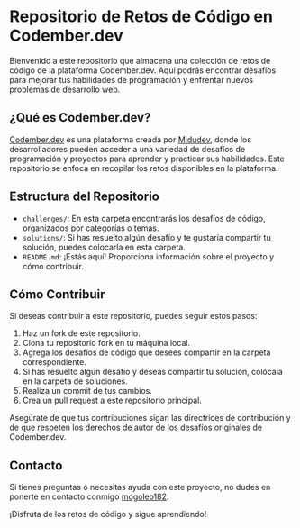 # Repositorio de Retos de Código en Codember.dev

Bienvenido a este repositorio que almacena una colección de retos de código de la plataforma Codember.dev. Aquí podrás encontrar desafíos para mejorar tus habilidades de programación y enfrentar nuevos problemas de desarrollo web.

## ¿Qué es Codember.dev?

[Codember.dev](https://codember.dev) es una plataforma creada por [Midudev](https://github.com/midudev), donde los desarrolladores pueden acceder a una variedad de desafíos de programación y proyectos para aprender y practicar sus habilidades. Este repositorio se enfoca en recopilar los retos disponibles en la plataforma.

## Estructura del Repositorio

- `challenges/`: En esta carpeta encontrarás los desafíos de código, organizados por categorías o temas.
- `solutions/`: Si has resuelto algún desafío y te gustaría compartir tu solución, puedes colocarla en esta carpeta.
- `README.md`: ¡Estás aquí! Proporciona información sobre el proyecto y cómo contribuir.

## Cómo Contribuir

Si deseas contribuir a este repositorio, puedes seguir estos pasos:

1. Haz un fork de este repositorio.
2. Clona tu repositorio fork en tu máquina local.
3. Agrega los desafíos de código que desees compartir en la carpeta correspondiente.
4. Si has resuelto algún desafío y deseas compartir tu solución, colócala en la carpeta de soluciones.
5. Realiza un commit de tus cambios.
6. Crea un pull request a este repositorio principal.

Asegúrate de que tus contribuciones sigan las directrices de contribución y de que respeten los derechos de autor de los desafíos originales de Codember.dev.

## Contacto

Si tienes preguntas o necesitas ayuda con este proyecto, no dudes en ponerte en contacto conmigo [mogoleo182](https://www.instagram.com/mogoleo182/).

¡Disfruta de los retos de código y sigue aprendiendo!
